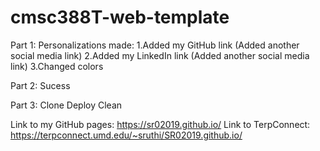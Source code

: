 # cmsc388T-web-template

Part 1:
Personalizations made:
1.Added my GitHub link (Added another social media link)
2.Added my LinkedIn link (Added another social media link)
3.Changed colors

Part 2:
Sucess

Part 3:
Clone
Deploy
Clean

Link to my GitHub pages: https://sr02019.github.io/
Link to TerpConnect: https://terpconnect.umd.edu/~sruthi/SR02019.github.io/

